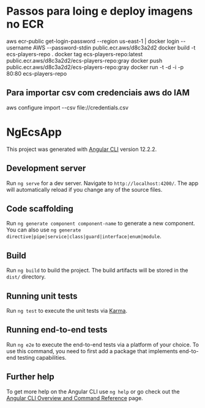 # Passos para loing e deploy imagens no ECR
aws ecr-public get-login-password --region us-east-1 | docker login --username AWS --password-stdin public.ecr.aws/d8c3a2d2
docker build -t ecs-players-repo .
docker tag ecs-players-repo:latest public.ecr.aws/d8c3a2d2/ecs-players-repo:gray
docker push public.ecr.aws/d8c3a2d2/ecs-players-repo:gray
docker run -t -d -i -p 80:80 ecs-players-repo
## Para importar csv com credenciais aws do IAM
aws configure import --csv file://credentials.csv
# NgEcsApp

This project was generated with [Angular CLI](https://github.com/angular/angular-cli) version 12.2.2.

## Development server

Run `ng serve` for a dev server. Navigate to `http://localhost:4200/`. The app will automatically reload if you change any of the source files.

## Code scaffolding

Run `ng generate component component-name` to generate a new component. You can also use `ng generate directive|pipe|service|class|guard|interface|enum|module`.

## Build

Run `ng build` to build the project. The build artifacts will be stored in the `dist/` directory.

## Running unit tests

Run `ng test` to execute the unit tests via [Karma](https://karma-runner.github.io).

## Running end-to-end tests

Run `ng e2e` to execute the end-to-end tests via a platform of your choice. To use this command, you need to first add a package that implements end-to-end testing capabilities.

## Further help

To get more help on the Angular CLI use `ng help` or go check out the [Angular CLI Overview and Command Reference](https://angular.io/cli) page.
